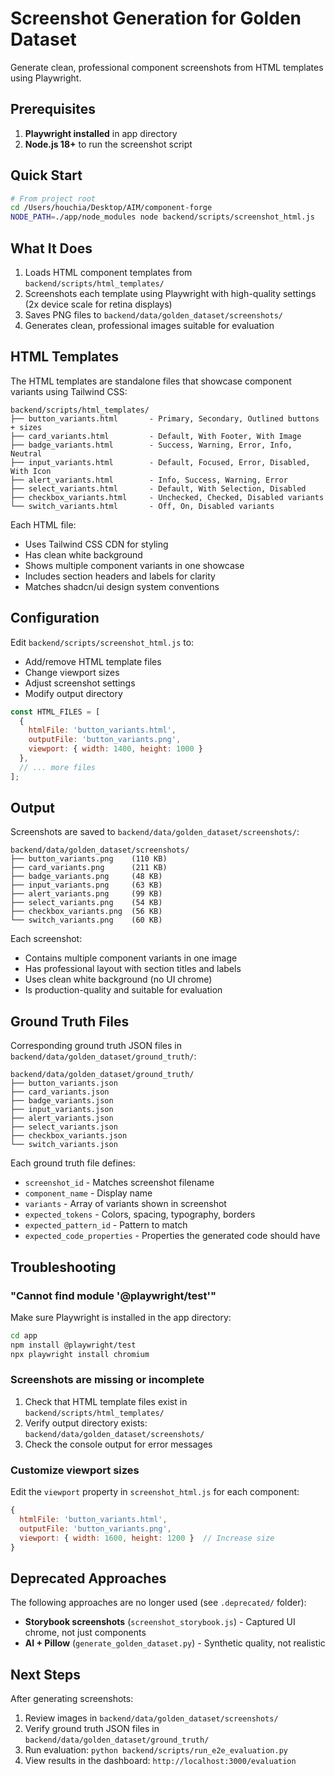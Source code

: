 # Screenshot Generation for Golden Dataset

Generate clean, professional component screenshots from HTML templates using Playwright.

## Prerequisites

1. **Playwright installed** in app directory
2. **Node.js 18+** to run the screenshot script

## Quick Start

```bash
# From project root
cd /Users/houchia/Desktop/AIM/component-forge
NODE_PATH=./app/node_modules node backend/scripts/screenshot_html.js
```

## What It Does

1. Loads HTML component templates from `backend/scripts/html_templates/`
2. Screenshots each template using Playwright with high-quality settings (2x device scale for retina displays)
3. Saves PNG files to `backend/data/golden_dataset/screenshots/`
4. Generates clean, professional images suitable for evaluation

## HTML Templates

The HTML templates are standalone files that showcase component variants using Tailwind CSS:

```
backend/scripts/html_templates/
├── button_variants.html       - Primary, Secondary, Outlined buttons + sizes
├── card_variants.html         - Default, With Footer, With Image
├── badge_variants.html        - Success, Warning, Error, Info, Neutral
├── input_variants.html        - Default, Focused, Error, Disabled, With Icon
├── alert_variants.html        - Info, Success, Warning, Error
├── select_variants.html       - Default, With Selection, Disabled
├── checkbox_variants.html     - Unchecked, Checked, Disabled variants
└── switch_variants.html       - Off, On, Disabled variants
```

Each HTML file:
- Uses Tailwind CSS CDN for styling
- Has clean white background
- Shows multiple component variants in one showcase
- Includes section headers and labels for clarity
- Matches shadcn/ui design system conventions

## Configuration

Edit `backend/scripts/screenshot_html.js` to:
- Add/remove HTML template files
- Change viewport sizes
- Adjust screenshot settings
- Modify output directory

```javascript
const HTML_FILES = [
  {
    htmlFile: 'button_variants.html',
    outputFile: 'button_variants.png',
    viewport: { width: 1400, height: 1000 }
  },
  // ... more files
];
```

## Output

Screenshots are saved to `backend/data/golden_dataset/screenshots/`:

```
backend/data/golden_dataset/screenshots/
├── button_variants.png    (110 KB)
├── card_variants.png      (211 KB)
├── badge_variants.png     (48 KB)
├── input_variants.png     (63 KB)
├── alert_variants.png     (99 KB)
├── select_variants.png    (54 KB)
├── checkbox_variants.png  (56 KB)
└── switch_variants.png    (60 KB)
```

Each screenshot:
- Contains multiple component variants in one image
- Has professional layout with section titles and labels
- Uses clean white background (no UI chrome)
- Is production-quality and suitable for evaluation

## Ground Truth Files

Corresponding ground truth JSON files in `backend/data/golden_dataset/ground_truth/`:

```
backend/data/golden_dataset/ground_truth/
├── button_variants.json
├── card_variants.json
├── badge_variants.json
├── input_variants.json
├── alert_variants.json
├── select_variants.json
├── checkbox_variants.json
└── switch_variants.json
```

Each ground truth file defines:
- `screenshot_id` - Matches screenshot filename
- `component_name` - Display name
- `variants` - Array of variants shown in screenshot
- `expected_tokens` - Colors, spacing, typography, borders
- `expected_pattern_id` - Pattern to match
- `expected_code_properties` - Properties the generated code should have

## Troubleshooting

### "Cannot find module '@playwright/test'"

Make sure Playwright is installed in the app directory:
```bash
cd app
npm install @playwright/test
npx playwright install chromium
```

### Screenshots are missing or incomplete

1. Check that HTML template files exist in `backend/scripts/html_templates/`
2. Verify output directory exists: `backend/data/golden_dataset/screenshots/`
3. Check the console output for error messages

### Customize viewport sizes

Edit the `viewport` property in `screenshot_html.js` for each component:
```javascript
{
  htmlFile: 'button_variants.html',
  outputFile: 'button_variants.png',
  viewport: { width: 1600, height: 1200 }  // Increase size
}
```

## Deprecated Approaches

The following approaches are no longer used (see `.deprecated/` folder):
- **Storybook screenshots** (`screenshot_storybook.js`) - Captured UI chrome, not just components
- **AI + Pillow** (`generate_golden_dataset.py`) - Synthetic quality, not realistic

## Next Steps

After generating screenshots:
1. Review images in `backend/data/golden_dataset/screenshots/`
2. Verify ground truth JSON files in `backend/data/golden_dataset/ground_truth/`
3. Run evaluation: `python backend/scripts/run_e2e_evaluation.py`
4. View results in the dashboard: `http://localhost:3000/evaluation`
